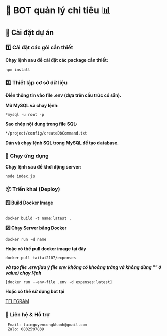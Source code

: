 
# 📌 BOT quản lý chi tiêu 📊

## 🔧 Cài đặt dự án

### 1️⃣ Cài đặt các gói cần thiết

**Chạy lệnh sau để cài đặt các package cần thiết:**
```
npm install
```
### 2️⃣ Thiết lập cơ sở dữ liệu

**Điền thông tin vào file .env (dựa trên cấu trúc có sẵn).**

**Mở MySQL và chạy lệnh:**
```
*mysql -u root -p
```
**Sao chép nội dung trong file SQL:**

```*/project/config/createDbCommand.txt```

**Dán và chạy lệnh SQL trong MySQL để tạo database.**


### 🚀 Chạy ứng dụng

**Chạy lệnh sau để khởi động server:**

``node index.js``


### 📦 Triển khai (Deploy)
**1️⃣ Build Docker Image**
```

docker build -t name:latest .
```
**2️⃣ Chạy Server bằng Docker**

```docker run -d name```


**Hoặc có thể pull docker image tại đây**
```
docker pull taitai2107/expenses
```
***và tạo file .env(lưu ý file env không có khoảng trắng và không dùng "" ở value)
chạy lệnh***

```[docker run --env-file .env -d expenses:latest]```


**Hoặc có thể sử dụng bot tại**

[TELEGRAM](https://t.me/Qlct_Tai_bot)


### 📌 Liên hệ & Hỗ trợ
```
 Email: tainguyencongkhanh@gmail.com
 Zalo: 0832597839
 ```
 